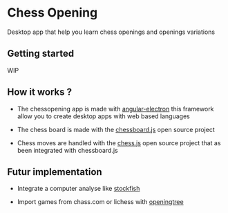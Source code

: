 # Chess Opening

Desktop app that help you learn chess openings and openings variations

## Getting started

WIP

## How it works ?

* The chessopening app is made with [angular-electron](https://github.com/maximegris/angular-electron) this framework allow you to create desktop apps with web based languages

* The chess board is made with the [chessboard.js](https://github.com/oakmac/chessboardjs) open source project

* Chess moves are handled with the [chess.js](https://github.com/jhlywa/chess.js) open source project that as been integrated with chessboard.js

## Futur implementation

* Integrate a computer analyse like [stockfish](https://github.com/mcostalba/Stockfish)

* Import games from chass.com or lichess with [openingtree](https://github.com/openingtree/openingtree)
